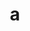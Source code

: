 ---
layout: cake
title:  a
type: cake
comic: cake_10.png
name: News
hovertext: heh heh
next: 11
prev: "09"
---